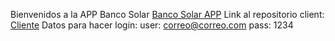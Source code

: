 Bienvenidos a la APP Banco Solar
<a href="https://wilper591.github.io/BancoSolarCliente/">Banco Solar APP</a>
Link al repositorio client:
<a href="https://github.com/Wilper591/BancoSolarCliente">Cliente</a>
Datos para hacer login:
user: correo@correo.com
pass: 1234